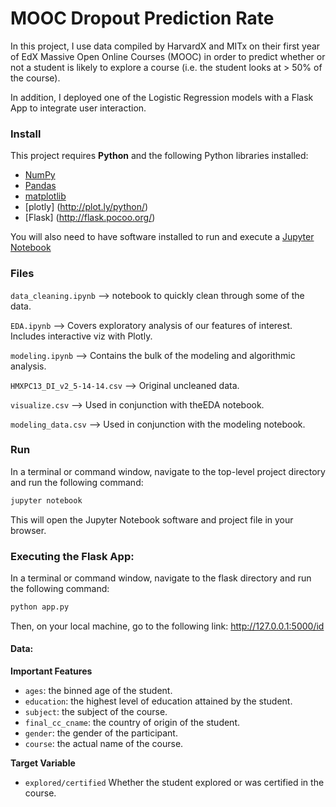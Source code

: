 # MOOC Dropout Prediction Rate


In this project, I use data compiled by HarvardX and MITx on their first year of EdX Massive Open Online Courses (MOOC) in 
order to predict whether or not a student is likely to explore a course (i.e. the student looks at > 50% of the course).

In addition, I deployed one of the Logistic Regression models with a Flask App to integrate user interaction.

### Install

This project requires **Python** and the following Python libraries installed:

- [NumPy](http://www.numpy.org/)
- [Pandas](http://pandas.pydata.org/)
- [matplotlib](http://matplotlib.org/)
- [plotly] (http://plot.ly/python/)
- [Flask]     (http://flask.pocoo.org/)

You will also need to have software installed to run and execute a [Jupyter Notebook](http://ipython.org/notebook.html)


### Files

`data_cleaning.ipynb` --> notebook to quickly clean through some of the data.  

`EDA.ipynb` --> Covers exploratory analysis of our features of interest. Includes interactive viz with Plotly. 

`modeling.ipynb` --> Contains the bulk of the modeling and algorithmic analysis. 

`HMXPC13_DI_v2_5-14-14.csv` --> Original uncleaned data. 

`visualize.csv` --> Used in conjunction with theEDA notebook. 

`modeling_data.csv` --> Used in conjunction with the modeling notebook. 


### Run

In a terminal or command window, navigate to the top-level project directory and run the following command:


```bash
jupyter notebook
```

This will open the Jupyter Notebook software and project file in your browser.


### Executing the Flask App:

In a terminal or command window, navigate to the flask directory and run the following command:

```bash
python app.py
```

Then, on your local machine, go to the following link: http://127.0.0.1:5000/id 

#### Data:

  
**Important Features**
- `ages`: the binned age of the student. 
- `education`: the highest level of education attained by the student. 
- `subject`: the subject of the course. 
- `final_cc_cname`: the country of origin of the student. 
- `gender`: the gender of the participant. 
- `course`: the actual name of the course. 


**Target Variable**
- `explored/certified` Whether the student explored or was certified in the course.  
